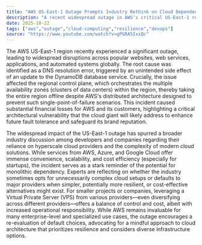 ```yaml
---
title: "AWS US-East-1 Outage Prompts Industry Rethink on Cloud Dependency and Architectural Choices"
description: "A recent widespread outage in AWS's critical US-East-1 region disrupted vast swathes of the internet, sparking a vital conversation about cloud architecture, service provider reliance, and developer best practices. The incident underscores the fragility of centralized systems and the imperative for resilient design."
date: 2025-10-22
tags: ["aws","outage","cloud-computing","resilience","devops"]
source: "https://www.youtube.com/watch?v=gPGRA5IxiQc"
---
```

The AWS US-East-1 region recently experienced a significant outage, leading to widespread disruptions across popular websites, web services, applications, and automated systems globally. The root cause was identified as a DNS resolution error, triggered by an unintended side effect of an update to the DynamoDB database service. Crucially, the issue affected the regional control plane, which orchestrates the multiple availability zones (clusters of data centers) within the region, thereby taking the entire region offline despite AWS's distributed architecture designed to prevent such single-point-of-failure scenarios. This incident caused substantial financial losses for AWS and its customers, highlighting a critical architectural vulnerability that the cloud giant will likely address to enhance future fault tolerance and safeguard its brand reputation.

The widespread impact of the US-East-1 outage has spurred a broader industry discussion among developers and companies regarding their reliance on hyperscale cloud providers and the complexity of modern cloud solutions. While services from AWS, Azure, and Google Cloud offer immense convenience, scalability, and cost efficiency (especially for startups), the incident serves as a stark reminder of the potential for monolithic dependency. Experts are reflecting on whether the industry sometimes opts for unnecessarily complex cloud setups or defaults to major providers when simpler, potentially more resilient, or cost-effective alternatives might exist. For smaller projects or companies, leveraging a Virtual Private Server (VPS) from various providers—even diversifying across different providers—offers a balance of control and cost, albeit with increased operational responsibility. While AWS remains invaluable for many enterprise-level and specialized use cases, the outage encourages a re-evaluation of default choices, advocating for a mindful approach to cloud architecture that prioritizes resilience and considers diverse infrastructure options.
